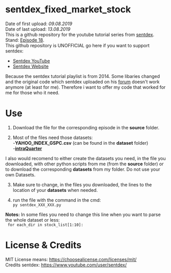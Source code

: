 # sentdex_fixed_market_stock
Date of first upload: *09.08.2019*  
Date of last upload: *13.08.2019*    
This is a github repository for the youtube tutorial series from [sentdex](https://youtu.be/URTZ2jKCgBc). Stand: [Episode 18](https://www.youtube.com/watch?v=l68b0d92AHQ&list=PLQVvvaa0QuDd0flgGphKCej-9jp-QdzZ3&index=18).   
This github repository is UNOFFICIAL
go here if you want to support sentdex:  
- [Sentdex YouTube](https://www.youtube.com/user/sentdex/)
- [Sentdex Website](https://pythonprogramming.net/)

Because the sentdex tutorial playlist is from 2014. Some libaries changed and the original code which sentdex uploaded on his [forum](https://pythonprogramming.net/) doesn't work anymore (at least for me). Therefore i want to offer my code that worked for me for those who 
it need.


# Use
1. Download the file for the corresponding episode in the **source** folder.
	
2. Most of the files need those datasets:   
-**YAHOO_INDEX_GSPC.csv** (can be found in the **dataset** folder)            
-**[intraQuarter](https://pythonprogramming.net/downloads/intraQuarter.zip/)** 
  
I also would recomend to either create the datasets you need, in the file you downloaded, with other python scripts from me (from the **source** folder) or to download the corresponding **datasets** from my folder. Do not use your own Datasets.  

3. Make sure to change, in the files you downloaded, the lines to the location of your **datasets** when needed. 

4. run the file with the command in the cmd:  
``` py sentdex_XXX_XXX.py ```  

**Notes:** 
In some files you need to change this line when you want to parse the whole dataset or less:  
``` for each_dir in stock_list[1:10]:```    
   
# License & Credits
MIT License means: https://choosealicense.com/licenses/mit/  
Credits sentdex: https://www.youtube.com/user/sentdex/

